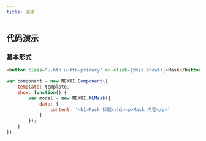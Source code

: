 ```yaml
---
title: 遮罩
---
```


## 代码演示

### 基本形式

<!-- demo_start -->
<div class="m-example"></div>

```html
<button class="u-btn u-btn-primary" on-click={this.show()}>Mask</button>
```

```javascript
var component = new NEKUI.Component({
    template: template,
    show: function() {
        var modal = new NEKUI.KLMask({
            data: {
                content: '<h1>Mask 标题</h1><p>Mask 内容</p>'
            }
        });
    }
});
```
<!-- demo_end -->
